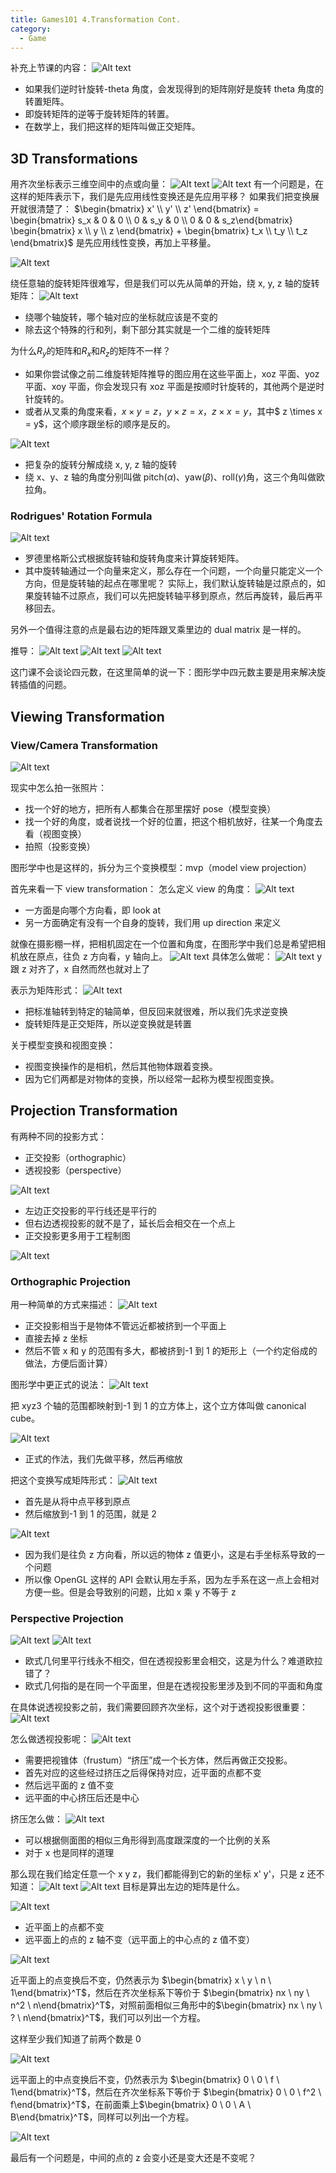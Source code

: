```yaml
---
title: Games101 4.Transformation Cont.
category:
  - Game
---
```


补充上节课的内容：
![Alt text](image.png)

- 如果我们逆时针旋转-theta 角度，会发现得到的矩阵刚好是旋转 theta 角度的转置矩阵。
- 即旋转矩阵的逆等于旋转矩阵的转置。
- 在数学上，我们把这样的矩阵叫做正交矩阵。

## 3D Transformations

用齐次坐标表示三维空间中的点或向量：
![Alt text](image-1.png)
![Alt text](image-2.png)
有一个问题是，在这样的矩阵表示下，我们是先应用线性变换还是先应用平移？
如果我们把变换展开就很清楚了：
$\begin{bmatrix} x' \\ y' \\ z' \end{bmatrix} = \begin{bmatrix} s_x & 0 & 0 \\ 0 & s_y & 0 \\ 0 & 0 & s_z\end{bmatrix} \begin{bmatrix} x \\ y \\ z \end{bmatrix} + \begin{bmatrix} t_x \\ t_y \\ t_z \end{bmatrix}$
是先应用线性变换，再加上平移量。

![Alt text](image-3.png)

绕任意轴的旋转矩阵很难写，但是我们可以先从简单的开始，绕 x, y, z 轴的旋转矩阵：
![Alt text](image-4.png)

- 绕哪个轴旋转，哪个轴对应的坐标就应该是不变的
- 除去这个特殊的行和列，剩下部分其实就是一个二维的旋转矩阵

为什么$R_y$的矩阵和$R_x$和$R_z$的矩阵不一样？

- 如果你尝试像之前二维旋转矩阵推导的图应用在这些平面上，xoz 平面、yoz 平面、xoy 平面，你会发现只有 xoz 平面是按顺时针旋转的，其他两个是逆时针旋转的。
- 或者从叉乘的角度来看，$x \times y = z$，$y \times z = x$，$z \times x = y$，其中$ z \times x = y$，这个顺序跟坐标的顺序是反的。

![Alt text](image-5.png)

- 把复杂的旋转分解成绕 x, y, z 轴的旋转
- 绕 x、y、z 轴的角度分别叫做 pitch($\alpha$)、yaw($\beta$)、roll($\gamma$)角，这三个角叫做欧拉角。

### Rodrigues' Rotation Formula

![Alt text](image-6.png)

- 罗德里格斯公式根据旋转轴和旋转角度来计算旋转矩阵。
- 其中旋转轴通过一个向量来定义，那么存在一个问题，一个向量只能定义一个方向，但是旋转轴的起点在哪里呢？
  实际上，我们默认旋转轴是过原点的，如果旋转轴不过原点，我们可以先把旋转轴平移到原点，然后再旋转，最后再平移回去。

另外一个值得注意的点是最右边的矩阵跟叉乘里边的 dual matrix 是一样的。

推导：
![Alt text](image-7.png)
![Alt text](image-8.png)
![Alt text](image-9.png)

这门课不会谈论四元数，在这里简单的说一下：图形学中四元数主要是用来解决旋转插值的问题。

## Viewing Transformation

### View/Camera Transformation

![Alt text](image-10.png)

现实中怎么拍一张照片：

- 找一个好的地方，把所有人都集合在那里摆好 pose（模型变换）
- 找一个好的角度，或者说找一个好的位置，把这个相机放好，往某一个角度去看（视图变换）
- 拍照（投影变换）

图形学中也是这样的，拆分为三个变换模型：mvp（model view projection）

首先来看一下 view transformation：
怎么定义 view 的角度：
![Alt text](image-11.png)

- 一方面是向哪个方向看，即 look at
- 另一方面确定有没有一个自身的旋转，我们用 up direction 来定义

就像在摄影棚一样，把相机固定在一个位置和角度，在图形学中我们总是希望把相机放在原点，往负 z 方向看，y 轴向上。
![Alt text](image-12.png)
具体怎么做呢：
![Alt text](image-13.png)
y 跟 z 对齐了，x 自然而然也就对上了

表示为矩阵形式：
![Alt text](image-14.png)

- 把标准轴转到特定的轴简单，但反回来就很难，所以我们先求逆变换
- 旋转矩阵是正交矩阵，所以逆变换就是转置

关于模型变换和视图变换：

- 视图变换操作的是相机，然后其他物体跟着变换。
- 因为它们两都是对物体的变换，所以经常一起称为模型视图变换。

## Projection Transformation

有两种不同的投影方式：

- 正交投影（orthographic）
- 透视投影（perspective）

![Alt text](image-15.png)

- 左边正交投影的平行线还是平行的
- 但右边透视投影的就不是了，延长后会相交在一个点上
- 正交投影更多用于工程制图

![Alt text](image-16.png)

### Orthographic Projection

用一种简单的方式来描述：
![Alt text](image-17.png)

- 正交投影相当于是物体不管远近都被挤到一个平面上
- 直接去掉 z 坐标
- 然后不管 x 和 y 的范围有多大，都被挤到-1 到 1 的矩形上（一个约定俗成的做法，方便后面计算）

图形学中更正式的说法：
![Alt text](image-18.png)

把 xyz3 个轴的范围都映射到-1 到 1 的立方体上，这个立方体叫做 canonical cube。

![Alt text](image-19.png)

- 正式的作法，我们先做平移，然后再缩放

把这个变换写成矩阵形式：
![Alt text](image-20.png)

- 首先是从将中点平移到原点
- 然后缩放到-1 到 1 的范围，就是 2

![Alt text](image-21.png)

- 因为我们是往负 z 方向看，所以远的物体 z 值更小，这是右手坐标系导致的一个问题
- 所以像 OpenGL 这样的 API 会默认用左手系，因为左手系在这一点上会相对方便一些。但是会导致别的问题，比如 x 乘 y 不等于 z

### Perspective Projection

![Alt text](image-22.png)
![Alt text](image-23.png)

- 欧式几何里平行线永不相交，但在透视投影里会相交，这是为什么？难道欧拉错了？
- 欧式几何指的是在同一个平面里，但是在透视投影里涉及到不同的平面和角度

在具体说透视投影之前，我们需要回顾齐次坐标，这个对于透视投影很重要：
![Alt text](image-24.png)

怎么做透视投影呢：
![Alt text](image-25.png)

- 需要把视锥体（frustum）“挤压”成一个长方体，然后再做正交投影。
- 首先对应的这些经过挤压之后得保持对应，近平面的点都不变
- 然后远平面的 z 值不变
- 远平面的中心挤压后还是中心

挤压怎么做：
![Alt text](image-26.png)

- 可以根据侧面图的相似三角形得到高度跟深度的一个比例的关系
- 对于 x 也是同样的道理

那么现在我们给定任意一个 x y z，我们都能得到它的新的坐标 x' y'，只是 z 还不知道：
![Alt text](image-27.png)
![Alt text](image-28.png)
目标是算出左边的矩阵是什么。

![Alt text](image-29.png)

- 近平面上的点都不变
- 远平面上的点的 z 轴不变（远平面上的中心点的 z 值不变）

![Alt text](image-30.png)

近平面上的点变换后不变，仍然表示为 $\begin{bmatrix} x \ y \ n \ 1\end{bmatrix}^T$，然后在齐次坐标系下等价于 $\begin{bmatrix} nx \ ny \ n^2 \ n\end{bmatrix}^T$，对照前面相似三角形中的$\begin{bmatrix} nx \ ny \ ? \ n\end{bmatrix}^T$，我们可以列出一个方程。

这样至少我们知道了前两个数是 0

![Alt text](image-31.png)

远平面上的中点变换后不变，仍然表示为 $\begin{bmatrix} 0 \ 0 \ f \ 1\end{bmatrix}^T$，然后在齐次坐标系下等价于 $\begin{bmatrix} 0 \ 0 \ f^2 \ f\end{bmatrix}^T$，在前面乘上$\begin{bmatrix} 0 \ 0 \ A \ B\end{bmatrix}^T$，同样可以列出一个方程。

![Alt text](image-32.png)

最后有一个问题是，中间的点的 z 会变小还是变大还是不变呢？
